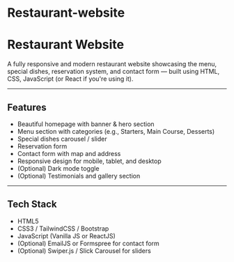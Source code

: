# Restaurant-website
#  Restaurant Website

A fully responsive and modern restaurant website showcasing the menu, special dishes, reservation system, and contact form — built using HTML, CSS, JavaScript (or React if you're using it).

---

##  Features

- Beautiful homepage with banner & hero section
- Menu section with categories (e.g., Starters, Main Course, Desserts)
- Special dishes carousel / slider
- Reservation form
- Contact form with map and address
- Responsive design for mobile, tablet, and desktop
- (Optional) Dark mode toggle
- (Optional) Testimonials and gallery section

---

## Tech Stack

- HTML5
- CSS3 / TailwindCSS / Bootstrap
- JavaScript (Vanilla JS or ReactJS)
- (Optional) EmailJS or Formspree for contact form
- (Optional) Swiper.js / Slick Carousel for sliders
